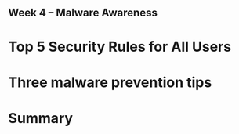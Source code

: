 ## Week 4 – Malware Awareness

# Top 5 Security Rules for All Users
# Three malware prevention tips
# Summary
